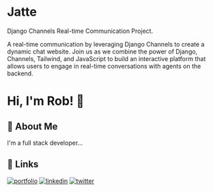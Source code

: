 
# Jatte

Django Channels Real-time Communication Project.

A real-time communication by leveraging Django Channels to create a dynamic chat website. Join us as we combine the power of Django, Channels, Tailwind, and JavaScript to build an interactive platform that allows users to engage in real-time conversations with agents on the backend.


# Hi, I'm Rob! 👋


## 🚀 About Me
I'm a full stack developer...


## 🔗 Links
[![portfolio](https://img.shields.io/badge/my_portfolio-000?style=for-the-badge&logo=ko-fi&logoColor=white)](https://robertedgar.co.uk/)
[![linkedin](https://img.shields.io/badge/linkedin-0A66C2?style=for-the-badge&logo=linkedin&logoColor=white)](https://www.linkedin.com/)
[![twitter](https://img.shields.io/badge/twitter-1DA1F2?style=for-the-badge&logo=twitter&logoColor=white)](https://twitter.com/)




